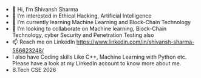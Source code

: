 - 👋 Hi, I’m Shivansh Sharma
- 👀 I’m interested in Ethical Hacking, Artificial Intelligence
- 🌱 I’m currently learning Machine Learning and Block-Chain Technology
- 💞️ I’m looking to collaborate on Machine learning, Block-Chain Technology, cyber Security and Penetration Testing also
- 📫 Reach me on LinkedIn https://www.linkedin.com/in/shivansh-sharma-566623248/
- I also have Coding skills Like C++, Machine Learning with Python etc. Please have a look at my LinkedIn account to know more about me.
- B.Tech CSE 2026 
